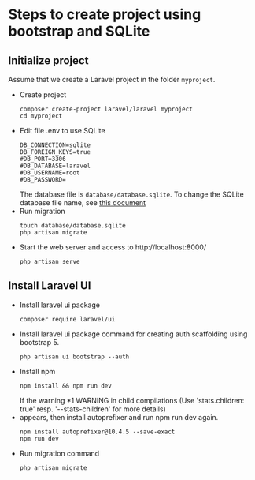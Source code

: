 # Steps to create project using bootstrap and SQLite

## Initialize project

Assume that we create a Laravel project in the folder `myproject`.

* Create project
    ```shell
    composer create-project laravel/laravel myproject
    cd myproject
    ```
* Edit file .env to use SQLite
    ```
    DB_CONNECTION=sqlite
    DB_FOREIGN_KEYS=true
    #DB_PORT=3306
    #DB_DATABASE=laravel
    #DB_USERNAME=root
    #DB_PASSWORD=
    ```
    The database file is `database/database.sqlite`.
    To change the SQLite database file name, see [this document](https://github.com/detomo-inc/laravel-system-dev-convention/tree/main/docs/Experience/README.md#sqlite)
* Run migration
    ```shell
    touch database/database.sqlite
    php artisan migrate
    ```
* Start the web server and access to http://localhost:8000/
    ```shell
    php artisan serve
    ```

## Install Laravel UI

* Install laravel ui package
    ```shell
    composer require laravel/ui
    ```
* Install laravel ui package command for creating auth scaffolding using bootstrap 5.
    ```shell
    php artisan ui bootstrap --auth
    ```
* Install npm
    ```shell
    npm install && npm run dev
    ```
    If the warning *1 WARNING in child compilations (Use 'stats.children: true' resp. '--stats-children' for more details)
* appears, then install autoprefixer and run npm run dev again.
    ```
    npm install autoprefixer@10.4.5 --save-exact
    npm run dev
    ```
* Run migration command
    ```shell
    php artisan migrate
    ```

